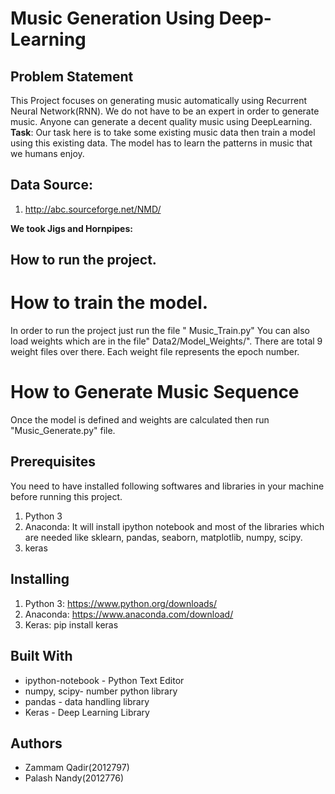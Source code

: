 # Music Generation Using Deep-Learning
## Problem Statement
This Project focuses on generating music automatically using Recurrent Neural Network(RNN). 
We do not have to be an expert in order to generate music. Anyone can generate a decent quality music using DeepLearning.
__Task__: Our task here is to take some existing music data then train a model using this existing data. The model has to learn the patterns in music that we humans enjoy. 

## Data Source:
1. http://abc.sourceforge.net/NMD/

__We took Jigs and Hornpipes:__

## How to run the project.
# How to train the model.
In order to run the project just run the file " Music_Train.py"
You can also load weights which are in the file" Data2/Model_Weights/". There are total 9 weight files over there. Each weight file represents the epoch number.  
# How to Generate Music Sequence
Once the model is defined and weights are calculated then run "Music_Generate.py" file. 

## Prerequisites
You need to have installed following softwares and libraries in your machine before running this project.
1. Python 3
2. Anaconda: It will install ipython notebook and most of the libraries which are needed like sklearn, pandas, seaborn, matplotlib, numpy, scipy.
3. keras
## Installing
1. Python 3: https://www.python.org/downloads/
2. Anaconda: https://www.anaconda.com/download/
3. Keras: pip install keras
## Built With
* ipython-notebook - Python Text Editor
* numpy, scipy- number python library
* pandas - data handling library
* Keras - Deep Learning Library
## Authors
* Zammam Qadir(2012797) 
* Palash Nandy(2012776) 
